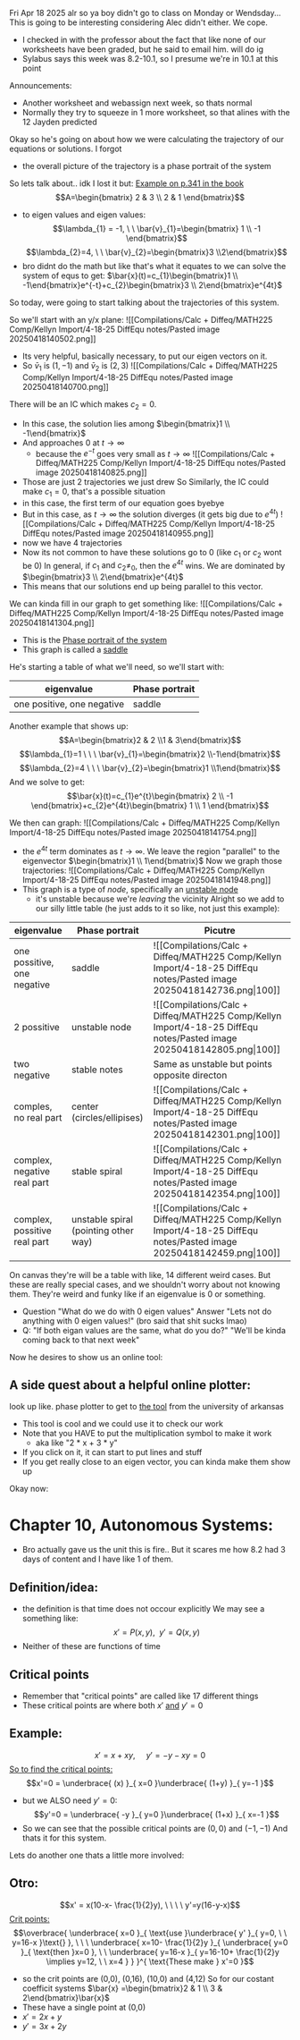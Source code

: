 Fri Apr 18 2025
alr so ya boy didn't go to class on Monday or Wendsday... This is going to be interesting considering Alec didn't either. We cope.
- I checked in with the professor about the fact that like none of our worksheets have been graded, but he said to email him. will do ig
- Sylabus says this week was 8.2-10.1, so I presume we're in 10.1 at this point

Announcements:
- Another worksheet and webassign next week, so thats normal
- Normally they try to squeeze in 1 more worksheet, so that alines with the 12 Jayden predicted

Okay so he's going on about how we were calculating the trajectory of our equations or solutions. I forgot
- the overall picture of the trajectory is a phase portrait of the system

So lets talk about.. idk I lost it but:
<u>Example on p.341 in the book</u>
$$A=\begin{bmatrix}
2 & 3 \\
2 & 1
\end{bmatrix}$$
- to eigen values and eigen values:
$$\lambda_{1} = -1, \ \ \bar{v}_{1}=\begin{bmatrix} 1 \\ -1 \end{bmatrix}$$
$$\lambda_{2}=4, \ \ \bar{v}_{2}=\begin{bmatrix}3 \\2\end{bmatrix}$$
- bro didnt do the math but like that's what it equates to
we can solve the system of equs to get:
$\bar{x}(t)=c_{1}\begin{bmatrix}1 \\ -1\end{bmatrix}e^{-t}+c_{2}\begin{bmatrix}3 \\ 2\end{bmatrix}e^{4t}$

So today, were going to start talking about the trajectories of this system.

So we'll start with an y/x plane:
![[Compilations/Calc + Diffeq/MATH225 Comp/Kellyn Import/4-18-25 DiffEqu notes/Pasted image 20250418140502.png]]
- Its very helpful, basically necessary, to put our eigen vectors on it.
- So $\bar{v}_{1}$ is $(1,-1)$ and $\bar{v}_{2}$ is $(2,3)$
![[Compilations/Calc + Diffeq/MATH225 Comp/Kellyn Import/4-18-25 DiffEqu notes/Pasted image 20250418140700.png]]

There will be an IC which makes $c_{2}=0$.
- In this case, the solution lies among $\begin{bmatrix}1 \\ -1\end{bmatrix}$
- And approaches 0 at $t \to \infty$
	- because the $e^{-t}$ goes very small as $t \to \infty$
![[Compilations/Calc + Diffeq/MATH225 Comp/Kellyn Import/4-18-25 DiffEqu notes/Pasted image 20250418140825.png]]
- Those are just 2 trajectories we just drew
So Similarly, the IC could make $c_{1}=0$, that's a possible situation
- in this case, the first term of our equation goes byebye
- But in this case, as $t \to \infty$ the solution diverges (it gets big due to $e^{4t}$)
![[Compilations/Calc + Diffeq/MATH225 Comp/Kellyn Import/4-18-25 DiffEqu notes/Pasted image 20250418140955.png]]
- now we have 4 trajectories
- Now its not common to have these solutions go to 0 (like $c_{1}$ or $c_{2}$ wont be 0)
In general, if $c_{1} \text{ and }c_{2} \neq_{0}$, then the $e^{4t}$ wins. We are dominated by $\begin{bmatrix}3 \\ 2\end{bmatrix}e^{4t}$
- This means that our solutions end up being parallel to this vector.


We can kinda fill in our graph to get something like:
![[Compilations/Calc + Diffeq/MATH225 Comp/Kellyn Import/4-18-25 DiffEqu notes/Pasted image 20250418141304.png]]
- This is the <u>Phase portrait of the system</u>
- This graph is called a <u>saddle</u>

He's starting a table of what we'll need, so we'll start with:

| eigenvalue                 | Phase portrait |
| -------------------------- | -------------- |
| one positive, one negative | saddle         |

Another example that shows up:
$$A=\begin{bmatrix}2 & 2 \\1 & 3\end{bmatrix}$$
$$\lambda_{1}=1 \ \ \ \bar{v}_{1}=\begin{bmatrix}2 \\-1\end{bmatrix}$$
$$\lambda_{2}=4 \ \ \ \bar{v}_{2}=\begin{bmatrix}1 \\1\end{bmatrix}$$
And we solve to get:
$$\bar{x}(t)=c_{1}e^{t}\begin{bmatrix}
2 \\
-1
\end{bmatrix}+c_{2}e^{4t}\begin{bmatrix}
1 \\
1
\end{bmatrix}$$

We then can graph:
![[Compilations/Calc + Diffeq/MATH225 Comp/Kellyn Import/4-18-25 DiffEqu notes/Pasted image 20250418141754.png]]
- the $e^{4t}$ term dominates as $t \to \infty$. We leave the region "parallel" to the eigenvector $\begin{bmatrix}1 \\ 1\end{bmatrix}$
Now we graph those trajectories:
![[Compilations/Calc + Diffeq/MATH225 Comp/Kellyn Import/4-18-25 DiffEqu notes/Pasted image 20250418141948.png]]
- This graph is a type of *node*, specifically an <u>unstable node</u>
	- it's unstable because we're *leaving* the vicinity
Alright so we add to our silly little table (he just adds to it so like, not just this example):

| eigenvalue                   | Phase portrait                       | Picutre                                       |
| ---------------------------- | ------------------------------------ | --------------------------------------------- |
| one possitive, one negative  | saddle                               | ![[Compilations/Calc + Diffeq/MATH225 Comp/Kellyn Import/4-18-25 DiffEqu notes/Pasted image 20250418142736.png\|100]]     |
| 2 possitive                  | unstable node                        | ![[Compilations/Calc + Diffeq/MATH225 Comp/Kellyn Import/4-18-25 DiffEqu notes/Pasted image 20250418142805.png\|100]]     |
| two negative                 | stable notes                         | Same as unstable but points opposite directon |
| comples, no real part        | center (circles/ellipises)           | ![[Compilations/Calc + Diffeq/MATH225 Comp/Kellyn Import/4-18-25 DiffEqu notes/Pasted image 20250418142301.png\|100]]     |
| complex, negative real part  | stable spiral                        | ![[Compilations/Calc + Diffeq/MATH225 Comp/Kellyn Import/4-18-25 DiffEqu notes/Pasted image 20250418142354.png\|100]]     |
| complex, possitive real part | unstable spiral (pointing other way) | ![[Compilations/Calc + Diffeq/MATH225 Comp/Kellyn Import/4-18-25 DiffEqu notes/Pasted image 20250418142459.png\|100]]     |
On canvas they're will be a table with like, 14 different weird cases. But these are really special cases, and we shouldn't worry about not knowing them. They're weird and funky like if an eigenvalue is 0 or something.
- Question "What do we do with 0 eigen values" Answer "Lets not do anything with 0 eigen values!" (bro said that shit sucks lmao)
- Q: "If both eigan values are the same, what do you do?" "We'll be kinda coming back to that next week"

Now he desires to show us an online tool:
## A side quest about a helpful online plotter:
look up like. phase plotter to get to [the tool](https://aeb019.hosted.uark.edu/pplane.html) from the university of arkansas
- This tool is cool and we could use it to check our work
- Note that you HAVE to put the multiplication symbol to make it work
	- aka like "2 * x + 3 * y"
- If you click on it, it can start to put lines and stuff
- If you get really close to an eigen vector, you can kinda make them show up

Okay now:
# Chapter 10, Autonomous Systems:
- Bro actually gave us the unit this is fire.. But it scares me how 8.2 had 3 days of content and I have like 1 of them.
## Definition/idea:
- the definition is that time does not occour explicitly
We may see a something like:
$$x' = P(x,y), \ \ y'=Q(x,y)$$
- Neither of these are functions of time

## Critical points
- Remember that "critical points" are called like 17 different things
- These critical points are where both $x'$ <u>and</u> $y' =0$

## Example:
$$x' = x+xy, \ \ \ \ \ y'=-y-xy=0$$
<u>So to find the critical points:</u>
$$x'=0 = \underbrace{ (x) }_{ x=0 }\underbrace{ (1+y) }_{ y=-1 }$$
- but we ALSO need $y'=0$:
$$y'=0 = \underbrace{ -y }_{ y=0 }\underbrace{ (1+x) }_{ x=-1 }$$
- So we can see that the possible critical points are $(0,0)$ and $(-1,-1)$
And thats it for this system. 

Lets do another one thats a little more involved:
## Otro:
$$x' = x(10-x- \frac{1}{2}y), \ \ \ \ y'=y(16-y-x)$$
<u>Crit points:</u>
$$\overbrace{ \underbrace{ x=0 }_{ \text{use }\underbrace{ y' }_{ y=0, \ \ y=16-x }\text{} }, \ \ \ \underbrace{ x=10- \frac{1}{2}y }_{ \underbrace{ y=0 }_{ \text{then }x=0 }, \ \ \underbrace{ y=16-x }_{ y=16-10+ \frac{1}{2}y \implies y=12, \ \ x=4 } } }^{ \text{These make } x'=0 }$$
- so the crit points are (0,0), (0,16), (10,0) and (4,12)
So for our costant coefficit systems
$\bar{x} =\begin{bmatrix}2 & 1 \\ 3 & 2\end{bmatrix}\bar{x}$
- These have a single point at (0,0)
- $x'=2x+y$
- $y'=3x+2y$
